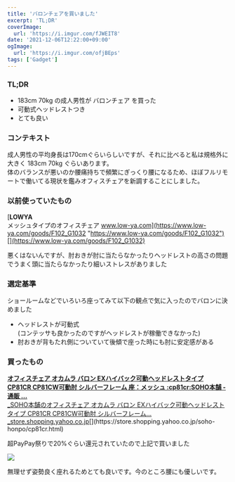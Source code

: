 ```yaml
---
title: 'バロンチェアを買いました'
excerpt: 'TL;DR'
coverImage: 
  url: 'https://i.imgur.com/fJWEIT8'
date: '2021-12-06T12:22:00+09:00'
ogImage:
  url: 'https://i.imgur.com/ofjBEps'
tags: ['Gadget']
---
```


### TL;DR

*   183cm 70kg の成人男性が バロンチェア を買った
*   可動式ヘッドレストつき
*   とても良い

### コンテキスト

成人男性の平均身長は170cmぐらいらしいですが、それに比べると私は規格外に大きく 183cm 70kg ぐらいあります。  
体のバランスが悪いのか腰痛持ちで頻繁にぎっくり腰になるため、ほぼフルリモートで働いてる現状を鑑みオフィスチェアを新調することにしました。

### 以前使っていたもの

[**LOWYA**  
メッシュタイプのオフィスチェア www.low-ya.com](https://www.low-ya.com/goods/F102_G1032 "https://www.low-ya.com/goods/F102_G1032")[](https://www.low-ya.com/goods/F102_G1032)

悪くはないんですが、肘おきが肘に当たらなかったりヘッドレストの高さの問題でうまく頭に当たらなかったり細いストレスがありました

### 選定基準

ショールームなどでいろいろ座ってみて以下の観点で気に入ったのでバロンに決めました

*   ヘッドレストが可動式   
    (コンテッサも良かったのですがヘッドレストが稼働できなかった)
*   肘おきが背もたれ側についていて後傾で座った時にも肘に安定感がある

### 買ったもの

[**オフィスチェア オカムラ バロン EXハイバック可動ヘッドレストタイプ CP81CR CP81CW可動肘 シルバーフレーム 座：メッシュ :cp81cr:SOHO本舗 - 通販 …**  
_SOHO本舗のオフィスチェア オカムラ バロン EXハイバック可動ヘッドレストタイプ CP81CR CP81CW可動肘 シルバーフレーム…_store.shopping.yahoo.co.jp](https://store.shopping.yahoo.co.jp/soho-honpo/cp81cr.html "https://store.shopping.yahoo.co.jp/soho-honpo/cp81cr.html")[](https://store.shopping.yahoo.co.jp/soho-honpo/cp81cr.html)

超PayPay祭りで20%ぐらい還元されていたので上記で買いました

![](https://i.imgur.com/ofjBEps.png)

無理せず姿勢良く座れるためとても良いです。今のところ腰にも優しいです。